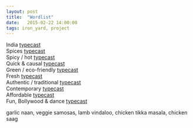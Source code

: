 ```yaml
---
layout: post
title:  "Wordlist"
date:   2015-02-22 14:00:00
tags: iron_yard, project
---
```

India  [typecast](http://typecast.com/cq8YdKcjRz/share/c524b4a9ab71f5e538d64e1df3797c12ec4588fect3t7vR)  
Spices  [typecast](http://typecast.com/cq8YdKcjRz/share/1737c665c8e5f914688361fb4ee0901b40e4cf12T2LMhC)    
Spicy / hot  [typecast](http://typecast.com/cq8YdKcjRz/share/7fcec099a67679c867025d850c9ac6a8d96a99962t)  
Quick & causal  [typecast](http://typecast.com/cq8YdKcjRz/share/000a359db85b91b5127c89a919a9e10a57fe64302Ng3wP)  
Green / eco-friendly  [typecast](http://typecast.com/cq8YdKcjRz/share/ccf2168dd1e6e311b02e7f5e5d25eb35000b230ebwZHk)  
Fresh  [typecast](http://typecast.com/cq8YdKcjRz/share/d8e0749ec9052ad18f13506640f5a74fbfc6945c3VRXHmvvf8)  
Authentic / traditional  [typecast](http://typecast.com/cq8YdKcjRz/share/4ced0bc2ac3719077510ef323456402cb28c7aa2-cTdcJ4mt)  
Contemporary  [typecast](http://typecast.com/cq8YdKcjRz/share/7680500752c4a9c14932d069400dd0ca51faccffTHcQdPWg)  
Affordable  [typecast](http://typecast.com/cq8YdKcjRz/share/20f95b9ed333c0990572503219743b4ecfaa2499W)  
Fun, Bollywood & dance  [typecast](http://typecast.com/cq8YdKcjRz/share/f660567e29dda4ab66ea5dcddbffa16827c9415aqYy)  

garlic naan, veggie samosas, lamb vindaloo, chicken tikka masala, chicken saag



